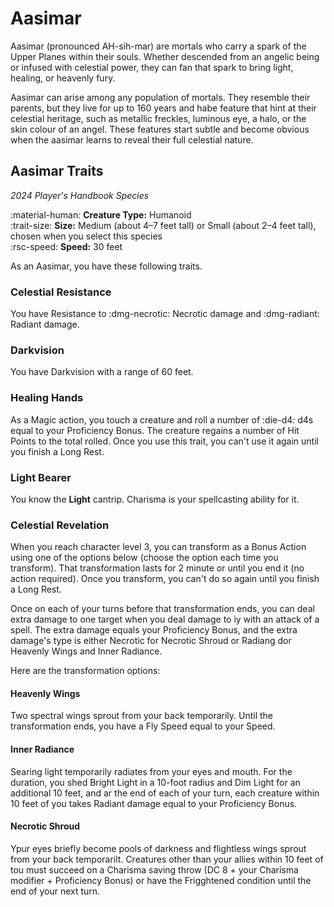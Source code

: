 # Aasimar

Aasimar (pronounced AH-sih-mar) are mortals who carry a spark of the Upper Planes within their souls. Whether descended from an angelic being or infused with celestial power, they can fan that spark to bring light, healing, or heavenly fury.

Aasimar can arise among any population of mortals. They resemble their parents, but they live for up to 160 years and habe feature that hint at their celestial heritage, such as metallic freckles, luminous eye, a halo, or the skin colour of an angel. These features start subtle and become obvious when the aasimar learns to reveal their full celestial nature.

## Aasimar Traits

*2024 Player's Handbook Species*

:material-human: **Creature Type:** Humanoid  
:trait-size: **Size:** Medium (about 4–7 feet tall) or Small (about 2–4 feet tall), chosen when you select this species  
:rsc-speed: **Speed:** 30 feet

As an Aasimar, you have these following traits.

### Celestial Resistance

You have Resistance to :dmg-necrotic: Necrotic damage and :dmg-radiant: Radiant damage.

### Darkvision

You have Darkvision with a range of 60 feet.

### Healing Hands

As a Magic action, you touch a creature and roll a number of :die-d4: d4s equal to your Proficiency Bonus. The creature regains a number of Hit Points to the total rolled. Once you use this trait, you can't use it again until you finish a Long Rest.

### Light Bearer

You know the **Light** cantrip. Charisma is your spellcasting ability for it.

### Celestial Revelation

When you reach character level 3, you can transform as a Bonus Action using one of the options below (choose the option each time you transform). That transformation lasts for 2 minute or until you end it (no action required). Once you transform, you can't do so again until you finish a Long Rest.

Once on each of your turns before that transformation ends, you can deal extra damage to one target when you deal damage to iy with an attack of a spell. The extra damage equals your Proficiency Bonus, and the extra damage's type is either Necrotic for Necrotic Shroud or Radiang dor Heavenly Wings and Inner Radiance.

Here are the transformation options:

#### Heavenly Wings

Two spectral wings sprout from your back temporarily. Until the transformation ends, you have a Fly Speed equal to your Speed.

#### Inner Radiance

Searing light temporarily radiates from your eyes and mouth. For the duration, you shed Bright Light in a 10-foot radius and Dim Light for an additional 10 feet, and ar the end of each of your turn, each creature within 10 feet of you takes Radiant damage equal to your Proficiency Bonus.

#### Necrotic Shroud

Ypur eyes briefly become pools of darkness and flightless wings sprout from your back temporarilt. Creatures other than your allies within 10 feet of tou must succeed on a Charisma saving throw (DC 8 + your Charisma modifier + Proficiency Bonus) or have the Frigghtened condition until the end of your next turn.

